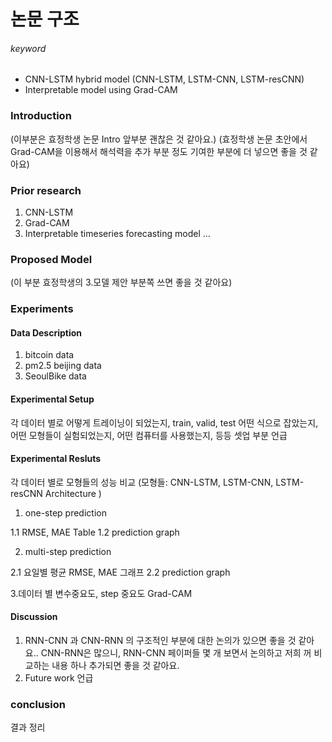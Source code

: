 # 논문 구조



###### keyword 

- CNN-LSTM hybrid model (CNN-LSTM, LSTM-CNN, LSTM-resCNN)
- Interpretable model using Grad-CAM





### Introduction 

(이부분은 효정학생 논문 Intro 앞부분 괜찮은 것 같아요.)
(효정학생 논문 초안에서 Grad-CAM을 이용해서 해석력을 추가 부분 정도 기여한 부분에 더 넣으면 좋을 것 같아요)

### Prior research 
1. CNN-LSTM
2. Grad-CAM
3. Interpretable timeseries forecasting model ...

### Proposed Model

(이 부분 효정학생의 3.모델 제안 부분쪽 쓰면 좋을 것 같아요)

### Experiments

#### Data Description

1. bitcoin data
2. pm2.5 beijing data
3. SeoulBike data

#### Experimental Setup 

각 데이터 별로 어떻게 트레이닝이 되었는지, train, valid, test 어떤 식으로 잡았는지, 어떤 모형들이 실험되었는지, 어떤 컴퓨터를 사용했는지, 등등 셋업 부분 언급

#### Experimental Resluts

각 데이터 별로 모형들의 성능 비교 (모형들: CNN-LSTM, LSTM-CNN, LSTM-resCNN Architecture )

1. one-step prediction

1.1 RMSE, MAE Table
1.2 prediction graph

2. multi-step prediction

2.1 요일별 평균 RMSE, MAE 그래프 
2.2 prediction graph

3.데이터 별 변수중요도, step 중요도 Grad-CAM

#### Discussion
1. RNN-CNN 과 CNN-RNN 의 구조적인 부분에 대한 논의가 있으면 좋을 것 같아요.. CNN-RNN은 많으니, RNN-CNN 페이퍼들 몇 개 보면서 논의하고 저희 꺼 비교하는 내용 하나 추가되면 좋을 것 같아요. 
2. Future work 언급 

### conclusion
결과 정리

